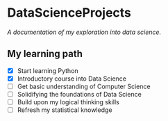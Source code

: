 # DataScienceProjects
*A documentation of my exploration into data science.*

## My learning path
- [X] Start learning Python
- [X] Introductory course into Data Science
- [ ] Get basic understanding of Computer Science
- [ ] Solidifying the foundations of Data Science
- [ ] Build upon my logical thinking skills
- [ ] Refresh my statistical knowledge
